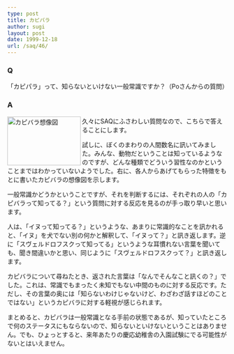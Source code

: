 ```yaml
---
type: post
title: カピバラ
author: sugi
layout: post
date: 1999-12-18
url: /saq/46/
---
```

### Q 

「カピパラ」って、知らないといけない一般常識ですか？（Poさんからの質問）

### A 

<img src="/images/saq/capybara.png" width="168" height="112" alt="カピバラ想像図" align="left" />久々にSAQにふさわしい質問なので、こちらで答えることにします。

試しに、ぼくのまわりの人間数名に訊いてみました。みんな、動物だということは知っているようなのですが、どんな種類でどういう習性なのかということまではわかっていないようでした。右に、各人からあげてもらった特徴をもとに書いたカピバラの想像図を示します。

一般常識かどうかということですが、それを判断するには、それぞれの人の「カピバラって知ってる？」という質問に対する反応を見るのが手っ取り早いと思います。

人は、「イヌって知ってる？」というような、あまりに常識的なことを訊かれると、「イヌ」を犬でない別の何かと解釈して、「イヌって？」と訊き返します。逆に「スヴェルドロフスクって知ってる」というような耳慣れない言葉を聞いても、聞き間違いかと思い、同じように「スヴェルドロフスクって？」と訊き返します。

カピバラについて尋ねたとき、返された言葉は「なんでそんなこと訊くの？」でした。これは、常識でもまったく未知でもない中間のものに対する反応です。ただし、その言葉の奥には「知らないわけじゃないけど、わざわざ話すほどのことではない」というカピバラに対する軽視が感じられます。

まとめると、カピバラは一般常識となる手前の状態であるが、知っていたところで何のステータスにもならないので、知らないといけないということはありません。でも、ひょっとすると、来年あたりの慶応幼稚舎の入園試験にでる可能性がないとはいえません。